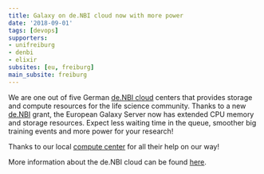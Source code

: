 ```yaml
---
title: Galaxy on de.NBI cloud now with more power
date: '2018-09-01'
tags: [devops]
supporters:
- unifreiburg
- denbi
- elixir
subsites: [eu, freiburg]
main_subsite: freiburg
---
```


We are one out of five German [de.NBI cloud](www.denbi.de/cloud) centers that provides storage and compute resources for the life science community. Thanks to a new [de.NBI](https://www.denbi.de) grant, the European Galaxy Server now has extended CPU memory and storage resources. Expect less waiting time in the queue, smoother big training events and more power for your research!

Thanks to our local [compute center](http://www.hpc.uni-freiburg.de/) for all their help on our way!

More information about the de.NBI cloud can be found [here](https://www.denbi.de/cloud).

